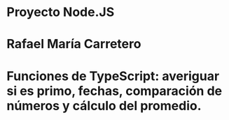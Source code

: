 # Proyecto Node.JS
# Rafael María Carretero
# Funciones de TypeScript: averiguar si es primo, fechas, comparación de números y cálculo del promedio.